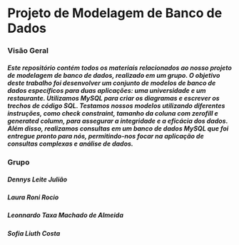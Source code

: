# Projeto de Modelagem de Banco de Dados
### Visão Geral
##### Este repositório contém todos os materiais relacionados ao nosso projeto de modelagem de banco de dados, realizado em um grupo. O objetivo deste trabalho foi desenvolver um conjunto de modelos de banco de dados específicos para duas aplicações: uma universidade e um restaurante. Utilizamos MySQL para criar os diagramas e escrever os trechos de código SQL. Testamos nossos modelos utilizando diferentes instruções, como check constraint, tamanho da coluna com zerofill e generated column, para assegurar a integridade e a eficácia dos dados. Além disso, realizamos consultas em um banco de dados MySQL que foi entregue pronto para nós, permitindo-nos focar na aplicação de consultas complexas e análise de dados.

### Grupo

##### Dennys Leite Julião
##### Laura Roni Rocio 
##### Leonnardo Taxa Machado de Almeida 
##### Sofia Liuth Costa
